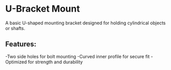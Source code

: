 #  U-Bracket Mount
A basic U-shaped mounting bracket designed for holding cylindrical objects or shafts.
## Features:
-Two side holes for bolt mounting
-Curved inner profile for secure fit
-Optimized for strength and durability
